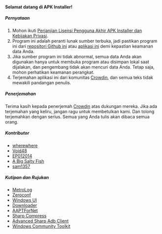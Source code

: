 #### Selamat datang di APK Installer!

##### Pernyataan
1. Mohon ikuti [Perjanjian Lisensi Pengguna Akhir APK Installer dan Kebijakan Privasi](https://github.com/Paving-Base/APK-Installer/blob/main/Privacy.md).
2. Program ini adalah peranti lunak sumber terbuka, jadi pastikan program ini dari [repositori Github ini](https://github.com/Paving-Base/APK-Installer) atau [aplikasi ini](https://www.microsoft.com/store/apps/9P2JFQ43FPPG) demi kepastian keamanan data Anda.
3. Jika sumber program ini tidak abnormal, semua data Anda akan digunakan hanya untuk membuka program atau disimpan lokal saat dijalakan, dan pengembang tidak akan mencuri data Anda. Tetap saja, mohon perhatikan keamanan perangkat.
4. Terjemahan aplikasi ini dari komunitas [Crowdin](https://crowdin.com/project/APKInstaller "Crowdin"), dan semua teks tidak mewakili pandangan penulis.

##### Penerjemahan
Terima kasih kepada penerjemah [Crowdin](https://crowdin.com/project/APKInstaller "Crowdin") atas dukungan mereka. Jika ada terjemahan yang keliru, jangan ragu untuk membetulkan kami. Dan tolong terjemahkan dengan serius. Semua yang Anda tulis akan dibaca semua orang.

##### Kontributor
- [wherewhere](https://github.com/wherewhere)
- [Void48](https://github.com/Void48)
- [EP012014](https://github.com/EP012014)
- [A Big Salty Fish](https://github.com/bigsaltyfishes)
- [sam1357](https://github.com/sam1357)

##### Kutipan dan Rujukan
- [MetroLog](https://github.com/roubachof/MetroLog "MetroLog")
- [Zeroconf](https://github.com/novotnyllc/Zeroconf "Zeroconf")
- [Windows UI](https://github.com/microsoft/microsoft-ui-xaml "Windows UI")
- [Downloader](https://github.com/bezzad/Downloader "Downloader")
- [AAPTForNet](https://github.com/canheo136/QuickLook.Plugin.ApkViewer "AAPTForNet")
- [Sharp Compress](https://github.com/adamhathcock/sharpcompress "Sharp Compress")
- [Advanced Sharp Adb Client](https://github.com/yungd1plomat/AdvancedSharpAdbClient "Advanced Sharp Adb Client")
- [Windows Community Toolkit](https://github.com/CommunityToolkit/WindowsCommunityToolkit "Windows Community Toolkit")